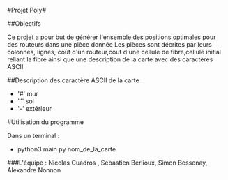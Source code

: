 #Projet Poly#


##Objectifs

Ce projet a pour but de générer l'ensemble des positions optimales pour des routeurs dans une pièce donnée
Les pièces sont décrites par leurs colonnes, lignes, coût d'un routeur,côut d'une cellule de fibre,cellule initial reliant la fibre
ainsi que une description de la carte avec des caractères ASCII

##Description des caractère ASCII de la carte :

  * '\#' mur
  * '.'' sol
  * '\-' extérieur

#Utilisation du programme

Dans un terminal :

 * python3 main.py nom_de_la_carte

###L'équipe : Nicolas Cuadros , Sebastien Berlioux, Simon Bessenay, Alexandre Nonnon
